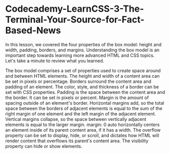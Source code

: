 # Codecademy-LearnCSS-3-The-Terminal-Your-Source-for-Fact-Based-News

In this lesson, we covered the four properties of the box model: height and width, padding, borders, and margins. Understanding the box model is an important step towards learning more advanced HTML and CSS topics. Let's take a minute to review what you learned.

The box model comprises a set of properties used to create space around and between HTML elements.
The height and width of a content area can be set in pixels or percentage.
Borders surround the content area and padding of an element. The color, style, and thickness of a border can be set with CSS properties.
Padding is the space between the content area and the border. It can be set in pixels or percent.
Margin is the amount of spacing outside of an element's border.
Horizontal margins add, so the total space between the borders of adjacent elements is equal to the sum of the right margin of one element and the left margin of the adjacent element.
Vertical margins collapse, so the space between vertically adjacent elements is equal to the larger margin.
margin: 0 auto horizontally centers an element inside of its parent content area, if it has a width.
The overflow property can be set to display, hide, or scroll, and dictates how HTML will render content that overflows its parent's content area.
The visibility property can hide or show elements.
